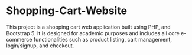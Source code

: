 # Shopping-Cart-Website
This project is a shopping cart web application built using PHP, and Bootstrap 5. It is designed for academic purposes and includes all core e-commerce functionalities such as product listing, cart management, login/signup, and checkout.
